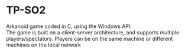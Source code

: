 # TP-SO2
Arkanoid game coded in C, using the Windows API.<br>
The game is built on a client-server architecture, and supports multiple players/spectators.
Players can be on the same machine or different machines on the local network
